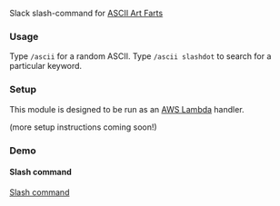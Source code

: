 Slack slash-command for [ASCII Art Farts ](http://www.asciiartfarts.com/)

### Usage
Type `/ascii` for a random ASCII. Type `/ascii slashdot` to search for a particular keyword.

### Setup
This module is designed to be run as an [AWS Lambda](http://docs.aws.amazon.com/lambda/latest/dg/python-lambda.html) handler.

(more setup instructions coming soon!)

### Demo

#### Slash command
[Slash command](!images/slash.png)
